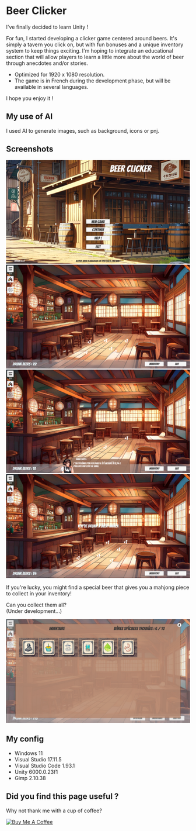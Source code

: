 # Beer Clicker

I've finally decided to learn Unity !

For fun, I started developing a clicker game centered around beers. It's simply a tavern you click on, but with fun bonuses and a unique inventory system to keep things exciting. I'm hoping to integrate an educational section that will allow players to learn a little more about the world of beer through anecdotes and/or stories.

* Optimized for 1920 x 1080 resolution.
* The game is in French during the development phase, but will be available in several languages.

I hope you enjoy it !  

## My use of AI

I used AI to generate images, such as background, icons or pnj.

## Screenshots

![ScreenShot](https://github.com/AlexisAmand/Beer-Clicker/blob/main/screenshots/beer-01.png)
![ScreenShot](https://github.com/AlexisAmand/Beer-Clicker/blob/main/screenshots/beer-02.png)
![ScreenShot](https://github.com/AlexisAmand/Beer-Clicker/blob/main/screenshots/beer-03.png)
![ScreenShot](https://github.com/AlexisAmand/Beer-Clicker/blob/main/screenshots/beer-04.png)

If you're lucky, you might find a special beer that gives you a mahjong piece to collect in your inventory! 

Can you collect them all?  
(Under development...)

![ScreenShot](https://github.com/AlexisAmand/Beer-Clicker/blob/main/screenshots/beer-05.png)

##  My config

* Windows 11
* Visual Studio 17.11.5
* Visual Studio Code 1.93.1
* Unity 6000.0.23f1
* Gimp 2.10.38

## Did you find this page useful ?

Why not thank me with a cup of coffee?

<a href="https://www.buymeacoffee.com/alexisamand" target="_blank"><img src="https://cdn.buymeacoffee.com/buttons/v2/default-blue.png" alt="Buy Me A Coffee" width="210" ></a>





